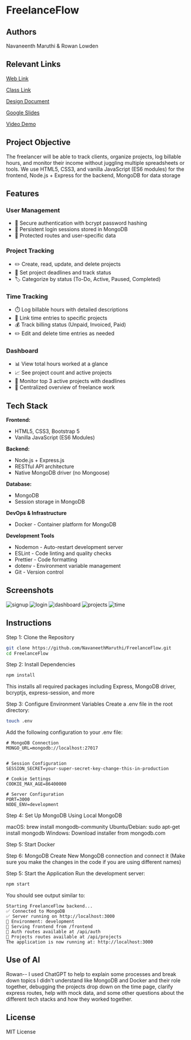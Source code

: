 # FreelanceFlow

## Authors

Navaneenth Maruthi & Rowan Lowden

## Relevant Links

[Web Link](https://rlowden22.github.io/index.html)

[Class Link](https://johnguerra.co/classes/webDevelopment_online_fall_2025/)

[Design Document](/designdocument.pdf)

[Google Slides](https://docs.google.com/presentation/d/1rYleCg4gGYmvLsm5UJN2bc4ibod5qCe9eh7do8R7aoU/edit?usp=sharing)

[Video Demo](https://youtu.be/ncYZG-jKV7I)

## Project Objective

The freelancer will be able to track clients, organize projects, log billable hours, and monitor their income without juggling multiple spreadsheets or tools. We use HTML5, CSS3, and vanilla JavaScript (ES6 modules) for the frontend, Node.js + Express for the backend, MongoDB for data storage

## Features

### User Management

- 🔐 Secure authentication with bcrypt password hashing
- 🔑 Persistent login sessions stored in MongoDB
- 👤 Protected routes and user-specific data

### Project Tracking

- ✏️ Create, read, update, and delete projects
- 📅 Set project deadlines and track status
- 🏷️ Categorize by status (To-Do, Active, Paused, Completed)

### Time Tracking

- ⏱️ Log billable hours with detailed descriptions
- 🔗 Link time entries to specific projects
- 💰 Track billing status (Unpaid, Invoiced, Paid)
- ✏️ Edit and delete time entries as needed

### Dashboard

- 📊 View total hours worked at a glance
- 📈 See project count and active projects
- 🎯 Monitor top 3 active projects with deadlines
- 💼 Centralized overview of freelance work

## Tech Stack

**Frontend:**

- HTML5, CSS3, Bootstrap 5
- Vanilla JavaScript (ES6 Modules)

**Backend:**

- Node.js + Express.js
- RESTful API architecture
- Native MongoDB driver (no Mongoose)

**Database:**

- MongoDB
- Session storage in MongoDB

**DevOps & Infrastructure**

- Docker - Container platform for MongoDB

**Development Tools**

- Nodemon - Auto-restart development server
- ESLint - Code linting and quality checks
- Prettier - Code formatting
- dotenv - Environment variable management
- Git - Version control

## Screenshots

![signup](screenshot/Signup.png)
![login](screenshot/Login.png)
![dashboard](screenshot/Dashboard.png)
![projects](screenshot/Projects.png)
![time](screenshot/Timesheets.png)

## Instructions

Step 1: Clone the Repository

```bash
git clone https://github.com/NavaneethMaruthi/FreelanceFlow.git
cd FreelanceFlow
```

Step 2: Install Dependencies

```bash
npm install
```

This installs all required packages including Express, MongoDB driver, bcryptjs, express-session, and more

Step 3: Configure Environment Variables
Create a .env file in the root directory:

```bash
touch .env
```

Add the following configuration to your .env file:

```
# MongoDB Connection
MONGO_URL=mongodb://localhost:27017


# Session Configuration
SESSION_SECRET=your-super-secret-key-change-this-in-production

# Cookie Settings
COOKIE_MAX_AGE=86400000

# Server Configuration
PORT=3000
NODE_ENV=development
```

Step 4: Set Up MongoDB
Using Local MongoDB

macOS: brew install mongodb-community
Ubuntu/Debian: sudo apt-get install mongodb
Windows: Download installer from mongodb.com

Step 5: Start Docker

Step 6: MongoDB
Create New MongoDB connection and connect it
(Make sure you make the changes in the code if you are using different names)

Step 5: Start the Application
Run the development server:

```bash
npm start
```

You should see output similar to:

```
Starting FreelanceFlow backend...
✅ Connected to MongoDB
✅ Server running on http://localhost:3000
📝 Environment: development
📁 Serving frontend from /frontend
📂 Auth routes available at /api/auth
📂 Projects routes available at /api/projects
The application is now running at: http://localhost:3000
```

## Use of AI

Rowan-- I used ChatGPT to help to explain some processes and break down topics I didn't understand like MongoDB and Docker and their role together, debugging the projects drop down on the time page, clarify express routes, help with mock data, and some other questions about the different tech stacks and how they worked together.

## License

MIT License
